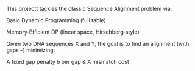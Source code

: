 This projectt tackles the classic Sequence Alignment problem via:

Basic Dynamic Programming (full table)

Memory‑Efficient DP (linear space, Hirschberg‑style)

Given two DNA sequences X and Y, the goal is to find an alignment (with gaps –) minimizing:

A fixed gap penalty δ per gap & A mismatch cost 
